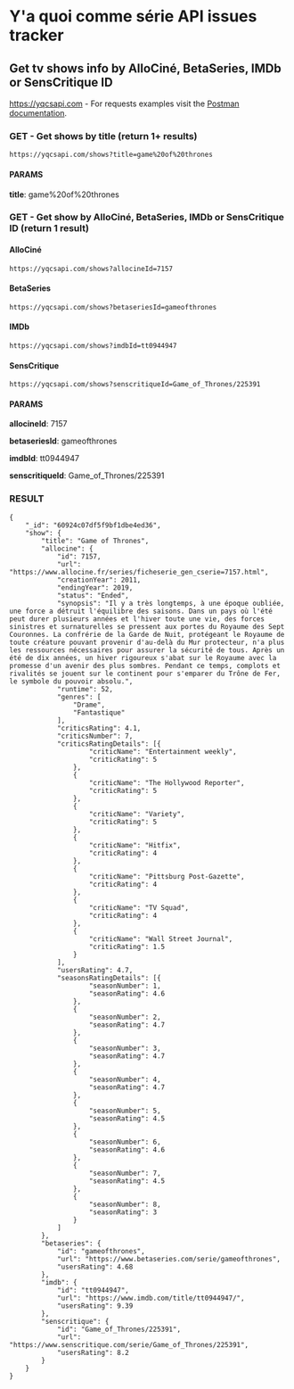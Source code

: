 # Y'a quoi comme série API issues tracker
## Get tv shows info by AlloCiné, BetaSeries, IMDb or SensCritique ID
https://yqcsapi.com - For requests examples visit the [Postman documentation](https://documenter.getpostman.com/view/10720213/TzRUB74j).

### GET - Get shows by title (return 1+ results)
```https://yqcsapi.com/shows?title=game%20of%20thrones```
#### PARAMS
**title**: game%20of%20thrones

### GET - Get show by AlloCiné, BetaSeries, IMDb or SensCritique ID (return 1 result)
#### AlloCiné
```https://yqcsapi.com/shows?allocineId=7157```
#### BetaSeries
```https://yqcsapi.com/shows?betaseriesId=gameofthrones```
#### IMDb
```https://yqcsapi.com/shows?imdbId=tt0944947```
#### SensCritique
```https://yqcsapi.com/shows?senscritiqueId=Game_of_Thrones/225391```
#### PARAMS
**allocineId**: 7157

**betaseriesId**: gameofthrones

**imdbId**: tt0944947

**senscritiqueId**: Game_of_Thrones/225391
### RESULT
```
{
    "_id": "60924c07df5f9bf1dbe4ed36",
    "show": {
        "title": "Game of Thrones",
        "allocine": {
            "id": 7157,
            "url": "https://www.allocine.fr/series/ficheserie_gen_cserie=7157.html",
            "creationYear": 2011,
            "endingYear": 2019,
            "status": "Ended",
            "synopsis": "Il y a très longtemps, à une époque oubliée, une force a détruit l'équilibre des saisons. Dans un pays où l'été peut durer plusieurs années et l'hiver toute une vie, des forces sinistres et surnaturelles se pressent aux portes du Royaume des Sept Couronnes. La confrérie de la Garde de Nuit, protégeant le Royaume de toute créature pouvant provenir d'au-delà du Mur protecteur, n'a plus les ressources nécessaires pour assurer la sécurité de tous. Après un été de dix années, un hiver rigoureux s'abat sur le Royaume avec la promesse d'un avenir des plus sombres. Pendant ce temps, complots et rivalités se jouent sur le continent pour s'emparer du Trône de Fer, le symbole du pouvoir absolu.",
            "runtime": 52,
            "genres": [
                "Drame",
                "Fantastique"
            ],
            "criticsRating": 4.1,
            "criticsNumber": 7,
            "criticsRatingDetails": [{
                    "criticName": "Entertainment weekly",
                    "criticRating": 5
                },
                {
                    "criticName": "The Hollywood Reporter",
                    "criticRating": 5
                },
                {
                    "criticName": "Variety",
                    "criticRating": 5
                },
                {
                    "criticName": "Hitfix",
                    "criticRating": 4
                },
                {
                    "criticName": "Pittsburg Post-Gazette",
                    "criticRating": 4
                },
                {
                    "criticName": "TV Squad",
                    "criticRating": 4
                },
                {
                    "criticName": "Wall Street Journal",
                    "criticRating": 1.5
                }
            ],
            "usersRating": 4.7,
            "seasonsRatingDetails": [{
                    "seasonNumber": 1,
                    "seasonRating": 4.6
                },
                {
                    "seasonNumber": 2,
                    "seasonRating": 4.7
                },
                {
                    "seasonNumber": 3,
                    "seasonRating": 4.7
                },
                {
                    "seasonNumber": 4,
                    "seasonRating": 4.7
                },
                {
                    "seasonNumber": 5,
                    "seasonRating": 4.5
                },
                {
                    "seasonNumber": 6,
                    "seasonRating": 4.6
                },
                {
                    "seasonNumber": 7,
                    "seasonRating": 4.5
                },
                {
                    "seasonNumber": 8,
                    "seasonRating": 3
                }
            ]
        },
        "betaseries": {
            "id": "gameofthrones",
            "url": "https://www.betaseries.com/serie/gameofthrones",
            "usersRating": 4.68
        },
        "imdb": {
            "id": "tt0944947",
            "url": "https://www.imdb.com/title/tt0944947/",
            "usersRating": 9.39
        },
        "senscritique": {
            "id": "Game_of_Thrones/225391",
            "url": "https://www.senscritique.com/serie/Game_of_Thrones/225391",
            "usersRating": 8.2
        }
    }
}
```